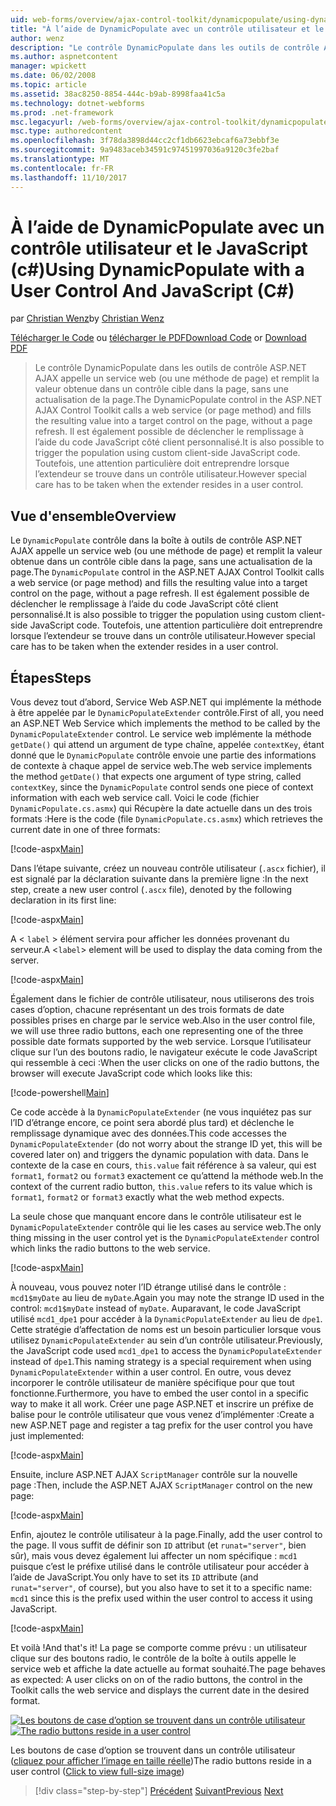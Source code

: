 ```yaml
---
uid: web-forms/overview/ajax-control-toolkit/dynamicpopulate/using-dynamicpopulate-with-a-user-control-and-javascript-cs
title: "À l’aide de DynamicPopulate avec un contrôle utilisateur et le JavaScript (c#) | Documents Microsoft"
author: wenz
description: "Le contrôle DynamicPopulate dans les outils de contrôle ASP.NET AJAX appelle un service web (ou une méthode de page) et remplit la valeur obtenue dans un contrôle cible t..."
ms.author: aspnetcontent
manager: wpickett
ms.date: 06/02/2008
ms.topic: article
ms.assetid: 38ac8250-8854-444c-b9ab-8998faa41c5a
ms.technology: dotnet-webforms
ms.prod: .net-framework
msc.legacyurl: /web-forms/overview/ajax-control-toolkit/dynamicpopulate/using-dynamicpopulate-with-a-user-control-and-javascript-cs
msc.type: authoredcontent
ms.openlocfilehash: 3f78da3898d44cc2cf1db6623ebcaf6a73ebbf3e
ms.sourcegitcommit: 9a9483aceb34591c97451997036a9120c3fe2baf
ms.translationtype: MT
ms.contentlocale: fr-FR
ms.lasthandoff: 11/10/2017
---
```

<a name="using-dynamicpopulate-with-a-user-control-and-javascript-c"></a><span data-ttu-id="0611a-103">À l’aide de DynamicPopulate avec un contrôle utilisateur et le JavaScript (c#)</span><span class="sxs-lookup"><span data-stu-id="0611a-103">Using DynamicPopulate with a User Control And JavaScript (C#)</span></span>
====================
<span data-ttu-id="0611a-104">par [Christian Wenz](https://github.com/wenz)</span><span class="sxs-lookup"><span data-stu-id="0611a-104">by [Christian Wenz](https://github.com/wenz)</span></span>

<span data-ttu-id="0611a-105">[Télécharger le Code](http://download.microsoft.com/download/d/8/f/d8f2f6f9-1b7c-46ad-9252-e1fc81bdea3e/dynamicpopulate2.cs.zip) ou [télécharger le PDF](http://download.microsoft.com/download/b/6/a/b6ae89ee-df69-4c87-9bfb-ad1eb2b23373/dynamicpopulate2CS.pdf)</span><span class="sxs-lookup"><span data-stu-id="0611a-105">[Download Code](http://download.microsoft.com/download/d/8/f/d8f2f6f9-1b7c-46ad-9252-e1fc81bdea3e/dynamicpopulate2.cs.zip) or [Download PDF](http://download.microsoft.com/download/b/6/a/b6ae89ee-df69-4c87-9bfb-ad1eb2b23373/dynamicpopulate2CS.pdf)</span></span>

> <span data-ttu-id="0611a-106">Le contrôle DynamicPopulate dans les outils de contrôle ASP.NET AJAX appelle un service web (ou une méthode de page) et remplit la valeur obtenue dans un contrôle cible dans la page, sans une actualisation de la page.</span><span class="sxs-lookup"><span data-stu-id="0611a-106">The DynamicPopulate control in the ASP.NET AJAX Control Toolkit calls a web service (or page method) and fills the resulting value into a target control on the page, without a page refresh.</span></span> <span data-ttu-id="0611a-107">Il est également possible de déclencher le remplissage à l’aide du code JavaScript côté client personnalisé.</span><span class="sxs-lookup"><span data-stu-id="0611a-107">It is also possible to trigger the population using custom client-side JavaScript code.</span></span> <span data-ttu-id="0611a-108">Toutefois, une attention particulière doit entreprendre lorsque l’extendeur se trouve dans un contrôle utilisateur.</span><span class="sxs-lookup"><span data-stu-id="0611a-108">However special care has to be taken when the extender resides in a user control.</span></span>


## <a name="overview"></a><span data-ttu-id="0611a-109">Vue d'ensemble</span><span class="sxs-lookup"><span data-stu-id="0611a-109">Overview</span></span>

<span data-ttu-id="0611a-110">Le `DynamicPopulate` contrôle dans la boîte à outils de contrôle ASP.NET AJAX appelle un service web (ou une méthode de page) et remplit la valeur obtenue dans un contrôle cible dans la page, sans une actualisation de la page.</span><span class="sxs-lookup"><span data-stu-id="0611a-110">The `DynamicPopulate` control in the ASP.NET AJAX Control Toolkit calls a web service (or page method) and fills the resulting value into a target control on the page, without a page refresh.</span></span> <span data-ttu-id="0611a-111">Il est également possible de déclencher le remplissage à l’aide du code JavaScript côté client personnalisé.</span><span class="sxs-lookup"><span data-stu-id="0611a-111">It is also possible to trigger the population using custom client-side JavaScript code.</span></span> <span data-ttu-id="0611a-112">Toutefois, une attention particulière doit entreprendre lorsque l’extendeur se trouve dans un contrôle utilisateur.</span><span class="sxs-lookup"><span data-stu-id="0611a-112">However special care has to be taken when the extender resides in a user control.</span></span>

## <a name="steps"></a><span data-ttu-id="0611a-113">Étapes</span><span class="sxs-lookup"><span data-stu-id="0611a-113">Steps</span></span>

<span data-ttu-id="0611a-114">Vous devez tout d’abord, Service Web ASP.NET qui implémente la méthode à être appelée par le `DynamicPopulateExtender` contrôle.</span><span class="sxs-lookup"><span data-stu-id="0611a-114">First of all, you need an ASP.NET Web Service which implements the method to be called by the `DynamicPopulateExtender` control.</span></span> <span data-ttu-id="0611a-115">Le service web implémente la méthode `getDate()` qui attend un argument de type chaîne, appelée `contextKey`, étant donné que le `DynamicPopulate` contrôle envoie une partie des informations de contexte à chaque appel de service web.</span><span class="sxs-lookup"><span data-stu-id="0611a-115">The web service implements the method `getDate()` that expects one argument of type string, called `contextKey`, since the `DynamicPopulate` control sends one piece of context information with each web service call.</span></span> <span data-ttu-id="0611a-116">Voici le code (fichier `DynamicPopulate.cs.asmx`) qui Récupère la date actuelle dans un des trois formats :</span><span class="sxs-lookup"><span data-stu-id="0611a-116">Here is the code (file `DynamicPopulate.cs.asmx`) which retrieves the current date in one of three formats:</span></span>

[!code-aspx[Main](using-dynamicpopulate-with-a-user-control-and-javascript-cs/samples/sample1.aspx)]

<span data-ttu-id="0611a-117">Dans l’étape suivante, créez un nouveau contrôle utilisateur (`.ascx` fichier), il est signalé par la déclaration suivante dans la première ligne :</span><span class="sxs-lookup"><span data-stu-id="0611a-117">In the next step, create a new user control (`.ascx` file), denoted by the following declaration in its first line:</span></span>

[!code-aspx[Main](using-dynamicpopulate-with-a-user-control-and-javascript-cs/samples/sample2.aspx)]

<span data-ttu-id="0611a-118">A &lt; `label` &gt; élément servira pour afficher les données provenant du serveur.</span><span class="sxs-lookup"><span data-stu-id="0611a-118">A &lt;`label`&gt; element will be used to display the data coming from the server.</span></span>

[!code-aspx[Main](using-dynamicpopulate-with-a-user-control-and-javascript-cs/samples/sample3.aspx)]

<span data-ttu-id="0611a-119">Également dans le fichier de contrôle utilisateur, nous utiliserons des trois cases d’option, chacune représentant un des trois formats de date possibles prises en charge par le service web.</span><span class="sxs-lookup"><span data-stu-id="0611a-119">Also in the user control file, we will use three radio buttons, each one representing one of the three possible date formats supported by the web service.</span></span> <span data-ttu-id="0611a-120">Lorsque l’utilisateur clique sur l’un des boutons radio, le navigateur exécute le code JavaScript qui ressemble à ceci :</span><span class="sxs-lookup"><span data-stu-id="0611a-120">When the user clicks on one of the radio buttons, the browser will execute JavaScript code which looks like this:</span></span>

[!code-powershell[Main](using-dynamicpopulate-with-a-user-control-and-javascript-cs/samples/sample4.ps1)]

<span data-ttu-id="0611a-121">Ce code accède à la `DynamicPopulateExtender` (ne vous inquiétez pas sur l’ID d’étrange encore, ce point sera abordé plus tard) et déclenche le remplissage dynamique avec des données.</span><span class="sxs-lookup"><span data-stu-id="0611a-121">This code accesses the `DynamicPopulateExtender` (do not worry about the strange ID yet, this will be covered later on) and triggers the dynamic population with data.</span></span> <span data-ttu-id="0611a-122">Dans le contexte de la case en cours, `this.value` fait référence à sa valeur, qui est `format1`, `format2` ou `format3` exactement ce qu’attend la méthode web.</span><span class="sxs-lookup"><span data-stu-id="0611a-122">In the context of the current radio button, `this.value` refers to its value which is `format1`, `format2` or `format3` exactly what the web method expects.</span></span>

<span data-ttu-id="0611a-123">La seule chose que manquant encore dans le contrôle utilisateur est le `DynamicPopulateExtender` contrôle qui lie les cases au service web.</span><span class="sxs-lookup"><span data-stu-id="0611a-123">The only thing missing in the user control yet is the `DynamicPopulateExtender` control which links the radio buttons to the web service.</span></span>

[!code-aspx[Main](using-dynamicpopulate-with-a-user-control-and-javascript-cs/samples/sample5.aspx)]

<span data-ttu-id="0611a-124">À nouveau, vous pouvez noter l’ID étrange utilisé dans le contrôle : `mcd1$myDate` au lieu de `myDate`.</span><span class="sxs-lookup"><span data-stu-id="0611a-124">Again you may note the strange ID used in the control: `mcd1$myDate` instead of `myDate`.</span></span> <span data-ttu-id="0611a-125">Auparavant, le code JavaScript utilisé `mcd1_dpe1` pour accéder à la `DynamicPopulateExtender` au lieu de `dpe1`. Cette stratégie d’affectation de noms est un besoin particulier lorsque vous utilisez `DynamicPopulateExtender` au sein d’un contrôle utilisateur.</span><span class="sxs-lookup"><span data-stu-id="0611a-125">Previously, the JavaScript code used `mcd1_dpe1` to access the `DynamicPopulateExtender` instead of `dpe1`.This naming strategy is a special requirement when using `DynamicPopulateExtender` within a user control.</span></span> <span data-ttu-id="0611a-126">En outre, vous devez incorporer le contrôle utilisateur de manière spécifique pour que tout fonctionne.</span><span class="sxs-lookup"><span data-stu-id="0611a-126">Furthermore, you have to embed the user contol in a specific way to make it all work.</span></span> <span data-ttu-id="0611a-127">Créer une page ASP.NET et inscrire un préfixe de balise pour le contrôle utilisateur que vous venez d’implémenter :</span><span class="sxs-lookup"><span data-stu-id="0611a-127">Create a new ASP.NET page and register a tag prefix for the user control you have just implemented:</span></span>

[!code-aspx[Main](using-dynamicpopulate-with-a-user-control-and-javascript-cs/samples/sample6.aspx)]

<span data-ttu-id="0611a-128">Ensuite, inclure ASP.NET AJAX `ScriptManager` contrôle sur la nouvelle page :</span><span class="sxs-lookup"><span data-stu-id="0611a-128">Then, include the ASP.NET AJAX `ScriptManager` control on the new page:</span></span>

[!code-aspx[Main](using-dynamicpopulate-with-a-user-control-and-javascript-cs/samples/sample7.aspx)]

<span data-ttu-id="0611a-129">Enfin, ajoutez le contrôle utilisateur à la page.</span><span class="sxs-lookup"><span data-stu-id="0611a-129">Finally, add the user control to the page.</span></span> <span data-ttu-id="0611a-130">Il vous suffit de définir son `ID` attribut (et `runat="server"`, bien sûr), mais vous devez également lui affecter un nom spécifique : `mcd1` puisque c’est le préfixe utilisé dans le contrôle utilisateur pour accéder à l’aide de JavaScript.</span><span class="sxs-lookup"><span data-stu-id="0611a-130">You only have to set its `ID` attribute (and `runat="server"`, of course), but you also have to set it to a specific name: `mcd1` since this is the prefix used within the user control to access it using JavaScript.</span></span>

[!code-aspx[Main](using-dynamicpopulate-with-a-user-control-and-javascript-cs/samples/sample8.aspx)]

<span data-ttu-id="0611a-131">Et voilà !</span><span class="sxs-lookup"><span data-stu-id="0611a-131">And that's it!</span></span> <span data-ttu-id="0611a-132">La page se comporte comme prévu : un utilisateur clique sur des boutons radio, le contrôle de la boîte à outils appelle le service web et affiche la date actuelle au format souhaité.</span><span class="sxs-lookup"><span data-stu-id="0611a-132">The page behaves as expected: A user clicks on on of the radio buttons, the control in the Toolkit calls the web service and displays the current date in the desired format.</span></span>


<span data-ttu-id="0611a-133">[![Les boutons de case d’option se trouvent dans un contrôle utilisateur](using-dynamicpopulate-with-a-user-control-and-javascript-cs/_static/image2.png)](using-dynamicpopulate-with-a-user-control-and-javascript-cs/_static/image1.png)</span><span class="sxs-lookup"><span data-stu-id="0611a-133">[![The radio buttons reside in a user control](using-dynamicpopulate-with-a-user-control-and-javascript-cs/_static/image2.png)](using-dynamicpopulate-with-a-user-control-and-javascript-cs/_static/image1.png)</span></span>

<span data-ttu-id="0611a-134">Les boutons de case d’option se trouvent dans un contrôle utilisateur ([cliquez pour afficher l’image en taille réelle](using-dynamicpopulate-with-a-user-control-and-javascript-cs/_static/image3.png))</span><span class="sxs-lookup"><span data-stu-id="0611a-134">The radio buttons reside in a user control ([Click to view full-size image](using-dynamicpopulate-with-a-user-control-and-javascript-cs/_static/image3.png))</span></span>

>[!div class="step-by-step"]
<span data-ttu-id="0611a-135">[Précédent](dynamically-populating-a-control-using-javascript-code-cs.md)
[Suivant](dynamically-populating-a-control-vb.md)</span><span class="sxs-lookup"><span data-stu-id="0611a-135">[Previous](dynamically-populating-a-control-using-javascript-code-cs.md)
[Next](dynamically-populating-a-control-vb.md)</span></span>
